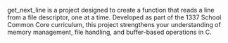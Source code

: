 get_next_line is a project designed to create a function that reads a line from a file descriptor, one at a time. Developed as part of the 1337 School Common Core curriculum, this project strengthens your understanding of memory management, file handling, and buffer-based operations in C.
